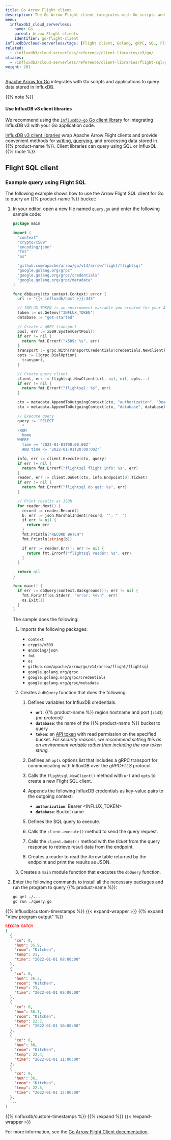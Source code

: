 ```yaml
---
title: Go Arrow Flight client
description: The Go Arrow Flight client integrates with Go scripts and applications to query data stored in InfluxDB.
menu:
  influxdb3_cloud_serverless:
    name: Go
    parent: Arrow Flight clients
    identifier: go-flight-client
influxdb3/cloud-serverless/tags: [Flight client, Golang, gRPC, SQL, Flight SQL, client libraries]
related:
  - /influxdb3/cloud-serverless/reference/client-libraries/v3/go/
aliases:
  - /influxdb3/cloud-serverless/reference/client-libraries/flight-sql/go-flightsql/
weight: 201
---
```


[Apache Arrow for Go](https://pkg.go.dev/github.com/apache/arrow/go/v12) integrates with Go scripts and applications to query data stored in InfluxDB.

{{% note %}}
#### Use InfluxDB v3 client libraries

We recommend using the [`influxdb3-go` Go client library](/influxdb3/cloud-serverless/reference/client-libraries/v3/go/) for integrating InfluxDB v3 with your Go application code.

[InfluxDB v3 client libraries](/influxdb3/cloud-serverless/reference/client-libraries/v3/) wrap Apache Arrow Flight clients
and provide convenient methods for [writing](/influxdb3/cloud-serverless/get-started/write/#write-line-protocol-to-influxdb), [querying](/influxdb3/cloud-serverless/get-started/query/#execute-an-sql-query), and processing data stored in {{% product-name %}}.
Client libraries can query using SQL or InfluxQL.
{{% /note %}}

## Flight SQL client

### Example query using Flight SQL

The following example shows how to use the Arrow Flight SQL client for Go to query an {{% product-name %}} bucket:

1.  In your editor, open a new file named `query.go` and enter the following sample code:

    ```go
    package main

    import (
      "context"
      "crypto/x509"
      "encoding/json"
      "fmt"
      "os"

      "github.com/apache/arrow/go/v14/arrow/flight/flightsql"
      "google.golang.org/grpc"
      "google.golang.org/grpc/credentials"
      "google.golang.org/grpc/metadata"
    )

    func dbQuery(ctx context.Context) error {
      url := "{{< influxdb/host >}}:443"

      // INFLUX_TOKEN is an environment variable you created for your API token
      token := os.Getenv("INFLUX_TOKEN")
      database := "get-started"

      // Create a gRPC transport
      pool, err := x509.SystemCertPool()
      if err != nil {
        return fmt.Errorf("x509: %s", err)
      }
      transport := grpc.WithTransportCredentials(credentials.NewClientTLSFromCert(pool, ""))
      opts := []grpc.DialOption{
        transport,
      }

      // Create query client
      client, err := flightsql.NewClient(url, nil, nil, opts...)
      if err != nil {
        return fmt.Errorf("flightsql: %s", err)
      }

      ctx = metadata.AppendToOutgoingContext(ctx, "authorization", "Bearer "+token)
      ctx = metadata.AppendToOutgoingContext(ctx, "database", database)

      // Execute query
      query := `SELECT
        *
      FROM
        home
      WHERE
        time >= '2022-01-01T08:00:00Z'
        AND time <= '2022-01-01T20:00:00Z'`

      info, err := client.Execute(ctx, query)
      if err != nil {
        return fmt.Errorf("flightsql flight info: %s", err)
      }
      reader, err := client.DoGet(ctx, info.Endpoint[0].Ticket)
      if err != nil {
        return fmt.Errorf("flightsql do get: %s", err)
      }

      // Print results as JSON
      for reader.Next() {
        record := reader.Record()
        b, err := json.MarshalIndent(record, "", "  ")
        if err != nil {
          return err
        }
        fmt.Println("RECORD BATCH")
        fmt.Println(string(b))

        if err := reader.Err(); err != nil {
          return fmt.Errorf("flightsql reader: %s", err)
        }
      }

      return nil
    }

    func main() {
      if err := dbQuery(context.Background()); err != nil {
        fmt.Fprintf(os.Stderr, "error: %v\n", err)
        os.Exit(1)
      }
    }
    ```

    The sample does the following:
    
    1.  Imports the following packages:

        - `context`
        - `crypto/x509`
        - `encoding/json`
        - `fmt`
        - `os`
        - `github.com/apache/arrow/go/v14/arrow/flight/flightsql`
        - `google.golang.org/grpc`
        - `google.golang.org/grpc/credentials`
        - `google.golang.org/grpc/metadata`

    2.  Creates a `dbQuery` function that does the following:

        1.  Defines variables for InfluxDB credentials.
          
            - **`url`**: {{% product-name %}} region hostname and port (`:443`) _(no protocol)_
            - **`database`**: the name of the {{% product-name %}} bucket to query
            - **`token`**:  an [API token](/influxdb3/cloud-serverless/get-started/setup/#create-an-all-access-api-token) with read permission on the specified bucket.
          _For security reasons, we recommend setting this as an environment
          variable rather than including the raw token string._

        2.  Defines an `opts` options list that includes a gRPC transport for communicating
        with InfluxDB over the _gRPC+TLS_ protocol.
        3.  Calls the `flightsql.NewClient()` method with `url` and `opts` to create a new Flight SQL client.
        4.  Appends the following InfluxDB credentials as key-value pairs to the outgoing context:

            - **`authorization`**: Bearer <INFLUX_TOKEN>
            - **`database`**: Bucket name

        5.  Defines the SQL query to execute.
        6.  Calls the `client.execute()` method to send the query request.
        7.  Calls the `client.doGet()` method with the _ticket_ from the query response to retrieve result data from the endpoint.
        8.  Creates a reader to read the Arrow table returned by the endpoint and print
            the results as JSON.

    3.  Creates a `main` module function that executes the `dbQuery` function.

2.  Enter the following commands to install all the necessary packages and run the program to query {{% product-name %}}:

    ```sh
    go get ./...
    go run ./query.go
    ```

{{% influxdb/custom-timestamps %}}
{{< expand-wrapper >}}
{{% expand "View program output" %}}
```json
RECORD BATCH
[
  {
    "co": 0,
    "hum": 35.9,
    "room": "Kitchen",
    "temp": 21,
    "time": "2022-01-01 08:00:00"
  },
  {
    "co": 0,
    "hum": 36.2,
    "room": "Kitchen",
    "temp": 23,
    "time": "2022-01-01 09:00:00"
  },
  {
    "co": 0,
    "hum": 36.1,
    "room": "Kitchen",
    "temp": 22.7,
    "time": "2022-01-01 10:00:00"
  },
  {
    "co": 0,
    "hum": 36,
    "room": "Kitchen",
    "temp": 22.4,
    "time": "2022-01-01 11:00:00"
  },
  {
    "co": 0,
    "hum": 36,
    "room": "Kitchen",
    "temp": 22.5,
    "time": "2022-01-01 12:00:00"
  },
  ...
]
```
{{% /influxdb/custom-timestamps %}}
{{% /expand %}}
{{< /expand-wrapper >}}

For more information, see the [Go Arrow Flight Client documentation](https://pkg.go.dev/github.com/apache/arrow/go/v14/arrow/flight#Client).
